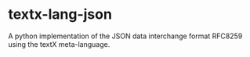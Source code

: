 # textx-lang-json
A python implementation of the JSON data interchange format RFC8259 using the textX meta-language.
